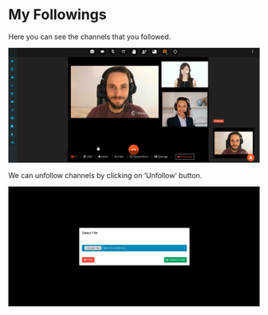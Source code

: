 # My Followings

Here you can see the channels that you followed.

![](../.gitbook/assets/image%20%2835%29.png)

We can unfollow channels by clicking on ‘Unfollow’ button.

![](../.gitbook/assets/image%20%28160%29.png)



